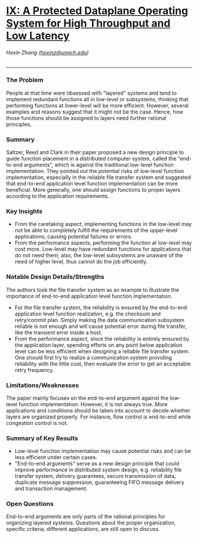 # [IX: A Protected Dataplane Operating System for High Throughput and Low Latency](https://www.usenix.org/system/files/conference/osdi14/osdi14-paper-belay.pdf)

###### Hexin Zhang (hexinz@umich.edu)

---

### The Problem
<!-- [A single problem] -->
People at that time were obsessed with "layered" systems and tend to implement redundant functions all in low-level or subsystems, thinking that performing functions at lower-level will be more efficient. However, several examples and reasons suggest that it might not be the case. Hence, how those functions should be assigned to layers need further rational principles. 


### Summary 
<!-- [Up to 3 sentences] -->

Saltzer, Reed and Clark in their paper proposed a new design principle to guide function placement in a distributed computer system, called the "end-to-end arguments", which is against the traditional low-level function implementation. They pointed out the potential risks of low-level function implementation, especially in the reliable file transfer system and suggested that end-to-end application level function implementation can be more beneficial. More generally, one should assign functions to proper layers according to the application requirements. 

### Key Insights 
<!-- [Up to 2 insights] -->

- From the caretaking aspect, implementing functions in the low-level may not be able to completely fulfill the requirements of the upper-level applications, causing potential failures or errors.
- From the performance aspects, performing the function at low-level may cost more. Low-level may have redundant functions for applications that do not need them; also, the low-level subsystems are unaware of the need of higher level, thus cannot do the job efficiently.

### Notable Design Details/Strengths 
<!-- [Up to 2 details/strengths] -->

The authors took the file transfer system as an example to illustrate the importance of end-to-end application level function implementation.

- For the file transfer system, the reliability is ensured by the end-to-end application level function realization, e.g. the checksum and retry/commit plan. Simply making the data communication subsystem reliable is not enough and will cause potential error during file transfer, like the transient error inside a host.
- From the performance aspect, since the reliability is entirely ensured by the application layer, spending efforts on any point below application level can be less efficient when designing a reliable file transfer system. One should first try to realize a communication system providing reliability with the little cost, then evaluate the error to get an acceptable retry frequency. 

### Limitations/Weaknesses 
<!-- [up to 2 weaknesses] -->

The paper mainly focuses on the end-to-end argument against the low-level function implementation. However, it is not always true. More applications and conditions should be taken into account to decide whether layers are organized properly. For instance, flow control is end-to-end while congestion control is not. 

### Summary of Key Results 
<!-- [Up to 3 results] -->

- Low-level function implementation may cause potential risks and can be less efficient under certain cases.
- "End-to-end arguments" serve as a new design principle that could improve performance in distributed system design, e.g. reliability file transfer system, delivery guarantees, secure transmission of data, duplicate message suppression, guaranteeing FIFO message delivery and transaction management.


### Open Questions 
<!-- [Where to go from here?] -->

End-to-end arguments are only parts of the rational principles for organizing layered systems. Questions about the proper organization, specific criteria, different applications, are still open to discuss.
